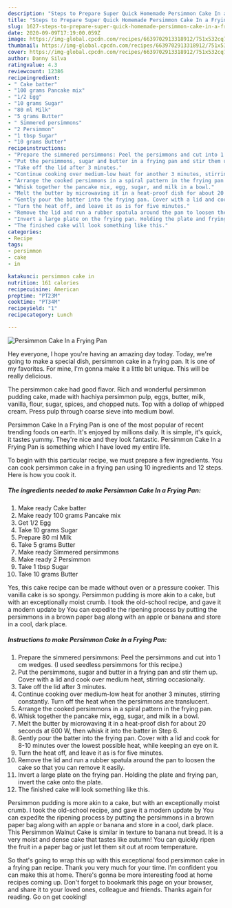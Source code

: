 ```yaml
---
description: "Steps to Prepare Super Quick Homemade Persimmon Cake In a Frying Pan"
title: "Steps to Prepare Super Quick Homemade Persimmon Cake In a Frying Pan"
slug: 1627-steps-to-prepare-super-quick-homemade-persimmon-cake-in-a-frying-pan
date: 2020-09-09T17:19:00.059Z
image: https://img-global.cpcdn.com/recipes/6639702913318912/751x532cq70/persimmon-cake-in-a-frying-pan-recipe-main-photo.jpg
thumbnail: https://img-global.cpcdn.com/recipes/6639702913318912/751x532cq70/persimmon-cake-in-a-frying-pan-recipe-main-photo.jpg
cover: https://img-global.cpcdn.com/recipes/6639702913318912/751x532cq70/persimmon-cake-in-a-frying-pan-recipe-main-photo.jpg
author: Danny Silva
ratingvalue: 4.3
reviewcount: 12386
recipeingredient:
- " Cake batter"
- "100 grams Pancake mix"
- "1/2 Egg"
- "10 grams Sugar"
- "80 ml Milk"
- "5 grams Butter"
- " Simmered persimmons"
- "2 Persimmon"
- "1 tbsp Sugar"
- "10 grams Butter"
recipeinstructions:
- "Prepare the simmered persimmons: Peel the persimmons and cut into 1 cm wedges. (I used seedless persimmons for this recipe.)"
- "Put the persimmons, sugar and butter in a frying pan and stir them up. Cover with a lid and cook over medium heat, stirring occasionally."
- "Take off the lid after 3 minutes."
- "Continue cooking over medium-low heat for another 3 minutes, stirring constantly. Turn off the heat when the persimmons are translucent."
- "Arrange the cooked persimmons in a spiral pattern in the frying pan."
- "Whisk together the pancake mix, egg, sugar, and milk in a bowl."
- "Melt the butter by microwaving it in a heat-proof dish for about 20 seconds at 600 W, then whisk it into the batter in Step 6."
- "Gently pour the batter into the frying pan. Cover with a lid and cook for 8-10 minutes over the lowest possible heat, while keeping an eye on it."
- "Turn the heat off, and leave it as is for five minutes."
- "Remove the lid and run a rubber spatula around the pan to loosen the cake so that you can remove it easily."
- "Invert a large plate on the frying pan. Holding the plate and frying pan, invert the cake onto the plate."
- "The finished cake will look something like this."
categories:
- Recipe
tags:
- persimmon
- cake
- in

katakunci: persimmon cake in 
nutrition: 161 calories
recipecuisine: American
preptime: "PT23M"
cooktime: "PT34M"
recipeyield: "1"
recipecategory: Lunch

---
```



![Persimmon Cake In a Frying Pan](https://img-global.cpcdn.com/recipes/6639702913318912/751x532cq70/persimmon-cake-in-a-frying-pan-recipe-main-photo.jpg)

Hey everyone, I hope you're having an amazing day today. Today, we're going to make a special dish, persimmon cake in a frying pan. It is one of my favorites. For mine, I'm gonna make it a little bit unique. This will be really delicious.

The persimmon cake had good flavor. Rich and wonderful persimmon pudding cake, made with hachiya persimmon pulp, eggs, butter, milk, vanilla, flour, sugar, spices, and chopped nuts. Top with a dollop of whipped cream. Press pulp through coarse sieve into medium bowl.

Persimmon Cake In a Frying Pan is one of the most popular of recent trending foods on earth. It's enjoyed by millions daily. It is simple, it's quick, it tastes yummy. They're nice and they look fantastic. Persimmon Cake In a Frying Pan is something which I have loved my entire life.


To begin with this particular recipe, we must prepare a few ingredients. You can cook persimmon cake in a frying pan using 10 ingredients and 12 steps. Here is how you cook it.

<!--inarticleads1-->

##### The ingredients needed to make Persimmon Cake In a Frying Pan:

1. Make ready  Cake batter
1. Make ready 100 grams Pancake mix
1. Get 1/2 Egg
1. Take 10 grams Sugar
1. Prepare 80 ml Milk
1. Take 5 grams Butter
1. Make ready  Simmered persimmons
1. Make ready 2 Persimmon
1. Take 1 tbsp Sugar
1. Take 10 grams Butter


Yes, this cake recipe can be made without oven or a pressure cooker. This vanilla cake is so spongy. Persimmon pudding is more akin to a cake, but with an exceptionally moist crumb. I took the old-school recipe, and gave it a modern update by You can expedite the ripening process by putting the persimmons in a brown paper bag along with an apple or banana and store in a cool, dark place. 

<!--inarticleads2-->

##### Instructions to make Persimmon Cake In a Frying Pan:

1. Prepare the simmered persimmons: Peel the persimmons and cut into 1 cm wedges. (I used seedless persimmons for this recipe.)
1. Put the persimmons, sugar and butter in a frying pan and stir them up. Cover with a lid and cook over medium heat, stirring occasionally.
1. Take off the lid after 3 minutes.
1. Continue cooking over medium-low heat for another 3 minutes, stirring constantly. Turn off the heat when the persimmons are translucent.
1. Arrange the cooked persimmons in a spiral pattern in the frying pan.
1. Whisk together the pancake mix, egg, sugar, and milk in a bowl.
1. Melt the butter by microwaving it in a heat-proof dish for about 20 seconds at 600 W, then whisk it into the batter in Step 6.
1. Gently pour the batter into the frying pan. Cover with a lid and cook for 8-10 minutes over the lowest possible heat, while keeping an eye on it.
1. Turn the heat off, and leave it as is for five minutes.
1. Remove the lid and run a rubber spatula around the pan to loosen the cake so that you can remove it easily.
1. Invert a large plate on the frying pan. Holding the plate and frying pan, invert the cake onto the plate.
1. The finished cake will look something like this.


Persimmon pudding is more akin to a cake, but with an exceptionally moist crumb. I took the old-school recipe, and gave it a modern update by You can expedite the ripening process by putting the persimmons in a brown paper bag along with an apple or banana and store in a cool, dark place. This Persimmon Walnut Cake is similar in texture to banana nut bread. It is a very moist and dense cake that tastes like autumn! You can quickly ripen the fruit in a paper bag or just let them sit out at room temperature. 

So that's going to wrap this up with this exceptional food persimmon cake in a frying pan recipe. Thank you very much for your time. I'm confident you can make this at home. There's gonna be more interesting food at home recipes coming up. Don't forget to bookmark this page on your browser, and share it to your loved ones, colleague and friends. Thanks again for reading. Go on get cooking!
